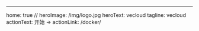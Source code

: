 ---
home: true
// heroImage: /img/logo.jpg
heroText: vecloud
tagline: vecloud
actionText: 开始 →
actionLink: /docker/